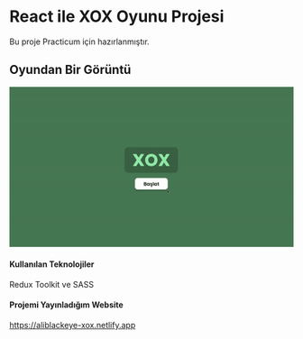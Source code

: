 # React ile XOX Oyunu Projesi


Bu proje Practicum için hazırlanmıştır.

## Oyundan Bir Görüntü

![](https://github.com/aliblackeye/react-xox-app/blob/master/xox.gif)

#### Kullanılan Teknolojiler

Redux Toolkit ve SASS


#### Projemi Yayınladığım Website


https://aliblackeye-xox.netlify.app

